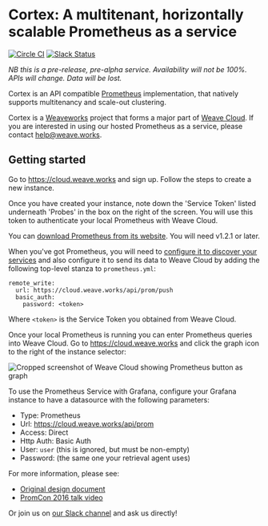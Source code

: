 # Cortex: A multitenant, horizontally scalable Prometheus as a service

[![Circle CI](https://circleci.com/gh/weaveworks/cortex/tree/master.svg?style=shield)](https://circleci.com/gh/weaveworks/cortex/tree/master)
[![Slack Status](https://slack.weave.works/badge.svg)](https://slack.weave.works)

*NB this is a pre-release, pre-alpha service. Availability will not be 100%.
APIs will change. Data will be lost.*

Cortex is an API compatible [Prometheus](https://prometheus.io)
implementation, that natively supports multitenancy and scale-out clustering.

Cortex is a [Weaveworks](https://weave.works) project that forms a major part
of [Weave Cloud](https://cloud.weave.works). If you are interested in using
our hosted Prometheus as a service, please
contact [help@weave.works](mailto:help@weave.works).

## Getting started

Go to https://cloud.weave.works and sign up. Follow the steps to create
a new instance.

Once you have created your instance, note down the 'Service Token' listed
underneath 'Probes' in the box on the right of the screen. You will use this
token to authenticate your local Prometheus with Weave Cloud.

You can [download Prometheus from its website](https://prometheus.io/download/).
You will need v1.2.1 or later.

When you've got Prometheus, you will need
to
[configure it to discover your services](https://prometheus.io/docs/operating/configuration/) and
also configure it to send its data to Weave Cloud by adding the following
top-level stanza to `prometheus.yml`:

    remote_write:
      url: https://cloud.weave.works/api/prom/push
      basic_auth:
        password: <token>

Where `<token>` is the Service Token you obtained from Weave Cloud.

Once your local Prometheus is running you can enter Prometheus queries into
Weave Cloud. Go to https://cloud.weave.works and click the graph icon to the
right of the instance selector:

![Cropped screenshot of Weave Cloud showing Prometheus button as graph](weave-cloud-snippet.png?raw=true)

To use the Prometheus Service with Grafana, configure your Grafana instance to
have a datasource with the following parameters:

- Type: Prometheus
- Url: https://cloud.weave.works/api/prom
- Access: Direct
- Http Auth: Basic Auth
- User: `user` (this is ignored, but must be non-empty)
- Password: <Service Token> (the same one your retrieval agent uses)

For more information, please see:
- [Original design document](http://goo.gl/prdUYV)
- [PromCon 2016 talk video](https://www.youtube.com/watch?v=3Tb4Wc0kfCM)

Or join us on [our Slack channel](https://slack.weave.works) and ask us
directly!
